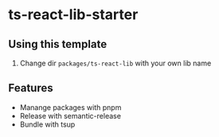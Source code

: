 # ts-react-lib-starter

## Using this template

1. Change dir `packages/ts-react-lib` with your own lib name

## Features

- Manange packages with pnpm
- Release with semantic-release 
- Bundle with tsup



